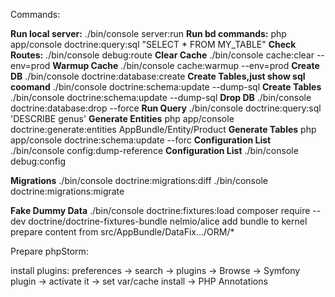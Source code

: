 
Commands:

**Run local server:**   ./bin/console server:run
**Run bd commands:**    php app/console doctrine:query:sql "SELECT * FROM MY_TABLE"
**Check Routes:**       ./bin/console debug:route
**Clear Cache**         ./bin/console cache:clear --env=prod
**Warmup Cache**        ./bin/console cache:warmup --env=prod
**Create DB**           ./bin/console doctrine:database:create
**Create Tables,just show sql coomand**       ./bin/console doctrine:schema:update --dump-sql
**Create Tables**       ./bin/console doctrine:schema:update --dump-sql
**Drop DB**             ./bin/console doctrine:database:drop --force
**Run Query**           ./bin/console doctrine:query:sql 'DESCRIBE genus'
**Generate Entities**   php app/console doctrine:generate:entities AppBundle/Entity/Product
**Generate Tables**     php app/console doctrine:schema:update --forc
**Configuration List**  ./bin/console config:dump-reference <twig>
**Configuration List**  ./bin/console debug:config

**Migrations**          ./bin/console doctrine:migrations:diff
                        ./bin/console doctrine:migrations:migrate
                        
**Fake Dummy Data**     ./bin/console doctrine:fixtures:load
                        composer require --dev doctrine/doctrine-fixtures-bundle nelmio/alice
                        add bundle to kernel
                        prepare content from src/AppBundle/DataFix.../ORM/*





Prepare phpStorm:

install plugins:
preferences -> search <Symfony> -> plugins -> Browse -> Symfony plugin -> activate it -> set var/cache
install -> PHP Annotations 
